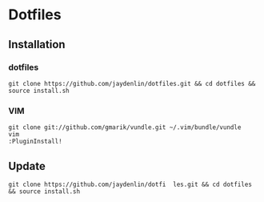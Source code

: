 # Dotfiles

## Installation

### dotfiles
```
git clone https://github.com/jaydenlin/dotfiles.git && cd dotfiles && source install.sh
```
### VIM
```
git clone git://github.com/gmarik/vundle.git ~/.vim/bundle/vundle
vim
:PluginInstall!
```

## Update
```
git clone https://github.com/jaydenlin/dotfi  les.git && cd dotfiles && source install.sh
```
